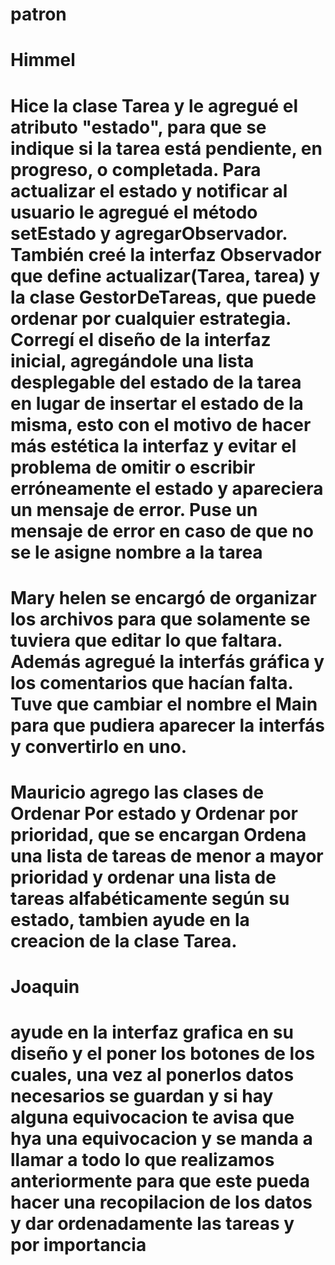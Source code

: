 # patron

# Himmel 
# Hice la clase Tarea y le agregué el atributo "estado", para que se indique si la tarea está pendiente, en progreso, o completada. Para actualizar el estado y notificar al usuario le agregué el método setEstado y agregarObservador. También creé la interfaz Observador que define actualizar(Tarea, tarea) y la clase GestorDeTareas, que puede ordenar por cualquier estrategia. Corregí el diseño de la interfaz inicial, agregándole una lista desplegable del estado de la tarea en lugar de insertar el estado de la misma, esto con el motivo de hacer más estética la interfaz y evitar el problema de omitir o escribir erróneamente el estado y apareciera un mensaje de error. Puse un mensaje de error en caso de que no se le asigne nombre a la tarea

# Mary helen se encargó de organizar los archivos para que solamente se tuviera que editar lo que faltara. Además agregué la interfás gráfica y los comentarios que hacían falta. Tuve que cambiar el nombre el Main para que pudiera aparecer la interfás y convertirlo en uno.

# Mauricio agrego las clases de Ordenar Por estado y Ordenar por prioridad, que se encargan Ordena una lista de tareas de menor a mayor prioridad y ordenar una lista de tareas alfabéticamente según su estado, tambien ayude en la creacion de la clase Tarea.

# Joaquin 
# ayude en la interfaz grafica en su diseño y el poner los botones de los cuales, una vez al ponerlos datos necesarios se guardan y si hay alguna equivocacion te avisa que hya una equivocacion y se manda a llamar a todo lo que realizamos anteriormente para que este pueda hacer una recopilacion de los datos y dar ordenadamente las tareas y por importancia 
